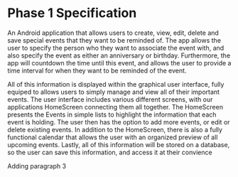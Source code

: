 # Phase 1 Specification

An Android application that allows users to create, view, edit, delete and save special events that they want to be reminded of. The app allows the user to specify the person who they want to associate the event with, and also specify the event as either an anniversary or birthday. Furthermore, the app will countdown the time until this event, and allows the user to provide a time interval for when they want to be reminded of the event. 

All of this information is displayed within the graphical user interface, fully equiped to allows users to simply manage and view all of their important events. The user interface includes various different screens, with our applications HomeScreen connecting them all together. The HomeScreen presents the Events in simple lists to highlight the information that each event is holding. The user then has the option to add more events, or edit or delete existing events. In addition to the HomeScreen, there is also a fully functional calendar that allows the user with an organized preview of all upcoming events. Lastly, all of this information will be stored on a database, so the user can save this information, and access it at their convience

Adding paragraph 3
